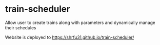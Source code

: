 # train-scheduler
Allow user to create trains along with parameters and dynamically manage their schedules

Website is deployed to https://shrfu31.github.io/train-scheduler/
